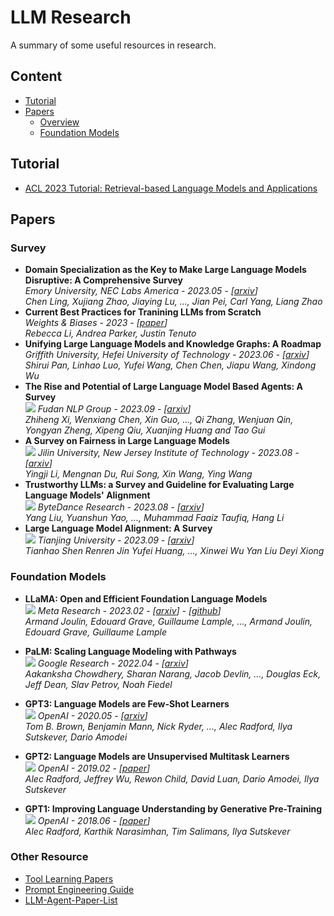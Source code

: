 # LLM Research 

A summary of some useful resources in research.

## Content

- [Tutorial](#tutorial)
- [Papers](#papers)
  - [Overview](#survey)
  - [Foundation Models](#foundation-models)

## Tutorial
- [ACL 2023 Tutorial: Retrieval-based Language Models and Applications](https://acl2023-retrieval-lm.github.io/)
  
## Papers

### Survey

- **Domain Specialization as the Key to Make Large Language Models Disruptive: A Comprehensive Survey**  
  *Emory University, NEC Labs America - 2023.05 - [[arxiv](https://arxiv.org/pdf/2305.18703.pdf)]*   
  *Chen Ling, Xujiang Zhao, Jiaying Lu, ..., Jian Pei, Carl Yang, Liang Zhao*
- **Current Best Practices for Tranining LLMs from Scratch**  
  *Weights & Biases - 2023 - [[paper](https://uploads-ssl.webflow.com/5ac6b7f2924c656f2b13a88c/6435aabdc0a041194b243eef_Current%20Best%20Practices%20for%20Training%20LLMs%20from%20Scratch%20-%20Final.pdf)]*  
  *Rebecca Li, Andrea Parker, Justin Tenuto*
- **Unifying Large Language Models and Knowledge Graphs: A Roadmap**  
  *Griffith University, Hefei University of Technology - 2023.06 - [[arxiv](https://arxiv.org/pdf/2306.08302.pdf)]*   
  *Shirui Pan, Linhao Luo, Yufei Wang, Chen Chen, Jiapu Wang, Xindong Wu*
- **The Rise and Potential of Large Language Model Based Agents: A Survey**  
  ![](https://img.shields.io/badge/Agent-green) *Fudan NLP Group - 2023.09 - [[arxiv](https://arxiv.org/pdf/2309.07864.pdf)]*   
  *Zhiheng Xi, Wenxiang Chen, Xin Guo, ..., Qi Zhang, Wenjuan Qin, Yongyan Zheng, Xipeng Qiu, Xuanjing Huang and Tao Gui*
- **A Survey on Fairness in Large Language Models**  
  ![](https://img.shields.io/badge/Ethics-blue) *Jilin University, New Jersey Institute of Technology - 2023.08 - [[arxiv](https://arxiv.org/abs/2308.10149)]*  
  *Yingji Li, Mengnan Du, Rui Song, Xin Wang, Ying Wang*
- **Trustworthy LLMs: a Survey and Guideline for Evaluating Large Language Models' Alignment**  
  ![](https://img.shields.io/badge/Ethics-blue) *ByteDance Research - 2023.08 - [[arxiv](https://browse.arxiv.org/pdf/2308.05374.pdf)]*  
  *Yang Liu, Yuanshun Yao, ..., Muhammad Faaiz Taufiq, Hang Li*
- **Large Language Model Alignment: A Survey**  
  ![](https://img.shields.io/badge/Alignment-red) *Tianjing University - 2023.09 - [[arxiv](https://browse.arxiv.org/pdf/2309.15025.pdf)]*  
  *Tianhao Shen Renren Jin Yufei Huang, ..., Xinwei Wu Yan Liu Deyi Xiong*  
  

### Foundation Models

- **LLaMA: Open and Efficient Foundation Language Models**  
  ![](https://img.shields.io/badge/Decoder_Only-orange) *Meta Research - 2023.02 - [[arxiv](https://arxiv.org/pdf/2302.13971.pdf)] - [[github](https://github.com/facebookresearch/llama)]*  
  *Armand Joulin, Edouard Grave, Guillaume Lample, ..., Armand Joulin, Edouard Grave, Guillaume Lample*

- **PaLM: Scaling Language Modeling with Pathways**  
  ![](https://img.shields.io/badge/Decoder_Only-orange) *Google Research - 2022.04 - [[arxiv](https://arxiv.org/pdf/2204.02311.pdf)]*  
  *Aakanksha Chowdhery, Sharan Narang, Jacob Devlin, ..., Douglas Eck, Jeff Dean, Slav Petrov, Noah Fiedel*

- **GPT3: Language Models are Few-Shot Learners**  
  ![](https://img.shields.io/badge/Decoder_Only-orange) *OpenAI - 2020.05 - [[arxiv](https://arxiv.org/pdf/2005.14165.pdf)]*  
  *Tom B. Brown, Benjamin Mann, Nick Ryder, ..., Alec Radford, Ilya Sutskever, Dario Amodei*

- **GPT2: Language Models are Unsupervised Multitask Learners**  
  ![](https://img.shields.io/badge/Decoder_Only-orange) *OpenAI - 2019.02 - [[paper](https://d4mucfpksywv.cloudfront.net/better-language-models/language-models.pdf)]*  
  *Alec Radford, Jeffrey Wu, Rewon Child, David Luan, Dario Amodei, Ilya Sutskever*

- **GPT1: Improving Language Understanding by Generative Pre-Training**    
  ![](https://img.shields.io/badge/Decoder_Only-orange) *OpenAI - 2018.06 - [[paper](https://s3-us-west-2.amazonaws.com/openai-assets/research-covers/language-unsupervised/language_understanding_paper.pdf)]*  
  *Alec Radford, Karthik Narasimhan, Tim Salimans, Ilya Sutskever*

  
### Other Resource
- [Tool Learning Papers](https://github.com/thunlp/ToolLearningPapers#why-tool-learning)
- [Prompt Engineering Guide](https://www.promptingguide.ai/papers)
- [LLM-Agent-Paper-List](https://github.com/WooooDyy/LLM-Agent-Paper-List)

